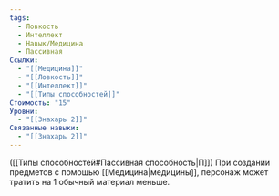 ```yaml
---
tags:
  - Ловкость
  - Интеллект
  - Навык/Медицина
  - Пассивная
Ссылки:
  - "[[Медицина]]"
  - "[[Ловкость]]"
  - "[[Интеллект]]"
  - "[[Типы способностей]]"
Стоимость: "15"
Уровни:
  - "[[Знахарь 2]]"
Связанные навыки:
  - "[[Знахарь 2]]"
---
```

([[Типы способностей#Пассивная способность|П]]) При создании предметов с помощью [[Медицина|медицины]], персонаж может тратить на 1 обычный материал меньше. 